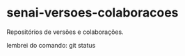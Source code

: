 # senai-versoes-colaboracoes
Repositórios de versões e colaborações.

lembrei do comando: git status
